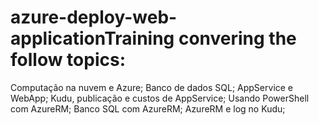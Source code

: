 # azure-deploy-web-applicationTraining convering the follow topics:

Computação na nuvem e Azure;
Banco de dados SQL;
AppService e WebApp;
Kudu, publicação e custos de AppService;
Usando PowerShell com AzureRM;
Banco SQL com AzureRM;
AzureRM e log no Kudu;
